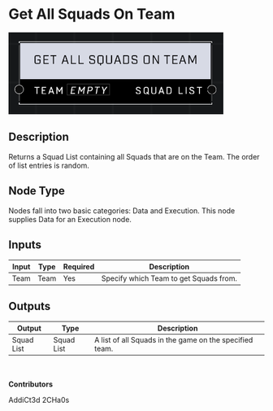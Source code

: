 # Get All Squads On Team
![](../../../.gitbook/assets/get-all-squads-on-team.png)
## Description
Returns a Squad List containing all Squads that are on the Team. The order of list entries is random. 

## Node Type
Nodes fall into two basic categories: Data and Execution. This node supplies Data for an Execution node.

## Inputs
| Input            | Type             | Required | Description												    |
|------------------|------------------|----------|--------------------------------------------------------------|
| Team | Team | Yes | Specify which Team to get Squads from. |

## Outputs
| Output           | Type             | Description												     |
|------------------|------------------|--------------------------------------------------------------|
| Squad List | Squad List | A list of all Squads in the game on the specified team. |

\
\
**Contributors**

AddiCt3d 2CHa0s
